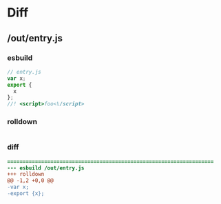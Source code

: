 # Diff
## /out/entry.js
### esbuild
```js
// entry.js
var x;
export {
  x
};
//! <script>foo<\/script>
```
### rolldown
```js

```
### diff
```diff
===================================================================
--- esbuild	/out/entry.js
+++ rolldown	
@@ -1,2 +0,0 @@
-var x;
-export {x};

```